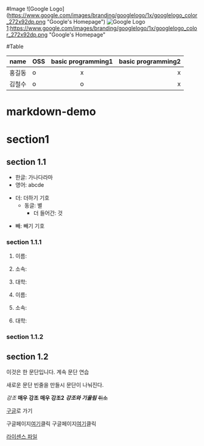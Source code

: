 #Image
![Google Logo]
(https://www.google.com/images/branding/googlelogo/1x/googlelogo_color_272x92dp.png "Google's Homepage")
![Google Logo][1]
[1]:https://www.google.com/images/branding/googlelogo/1x/googlelogo_color_272x92dp.png "Google's Homepage"


#Table

| name | OSS | basic programming1 | basic programming2|
|------| :---| :-------------:| --------:|
| 홍길동 | o | x | x |
| 김철수 | o | o | x |



# markdown-demo

# section1 

## section 1.1
* 한글: 가나다라마
* 영어: abcde
+ 더: 더하기 기호
  * 동글: 별
    + 더 들어간: 것
- 빼: 빼기 기호

### section 1.1.1
1. 이름:
2. 소속:
3. 대학:

1. 이름:
1. 소속:
1. 대학:

### section 1.1.2

## section 1.2



이것은 한 문단입니다. 
계속 문단
연습

새로운 문단
빈줄을 만들시 문단이 나눠진다.  

*강조*
**매우 강조**
__매우 강조2__
**_강조와 기울림_**
~~취소~~  

[구글](https://www.google.com "구글 홈페이지")로 가기

구글페이지[여기][1]클릭
구글페이지[여기][구글페이지]클릭


[라이센스 파일](./LICENSE)


[1]: https://www.google.com
[구글페이지]: https://www.google.com


